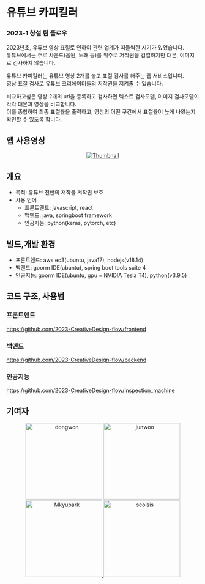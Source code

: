 # 유튜브 카피킬러
### 2023-1 창설 팀 플로우
2023년초, 유튜브 영상 표절로 인하여 관련 업계가 떠들썩한 시기가 있었습니다.  
유튜브에서는 주로 사운드(음원, 노래 등)를 위주로 저작권을 검열하지만 대본, 이미지로 검사하지 않습니다.  

유튜브 카피킬러는 유튜브 영상 2개를 놓고 표절 검사를 해주는 웹 서비스입니다.  
영상 표절 검사로 유튜브 크리에이터들의 저작권을 지켜줄 수 있습니다.  

비교하고싶은 영상 2개의 url을 등록하고 검사하면 텍스트 검사모델, 이미지 검사모델이 각각 대본과 영상을 비교합니다.   
이를 종합하여 최종 표절률을 출력하고, 영상의 어떤 구간에서 표절률이 높게 나왔는지 확인할 수 있도록 합니다.  

  
  
  
## 앱 사용영상   

<div align="center">  
  
[![Thumbnail](https://user-images.githubusercontent.com/102962030/247513191-752af007-b220-4f06-ab41-246693233d44.png)](https://youtu.be/4zSbQqDRctc)    

</div>  


## 개요
  - 목적: 유튜브 전반의 저작물 저작권 보호  
  - 사용 언어
    - 프론트엔드: javascript, react
    - 백엔드: java, springboot framework
    - 인공지능: python(keras, pytorch, etc)
   
## 빌드,개발 환경  
  - 프론트엔드: aws ec3(ubuntu, java17), nodejs(v18.14)
  - 백엔드: goorm IDE(ubuntu), spring boot tools suite 4 
  - 인공지능: goorm IDE(ubuntu, gpu = NVIDIA Tesla T4), python(v3.9.5)

## 코드 구조, 사용법
### 프론트엔드  
https://github.com/2023-CreativeDesign-flow/frontend
### 백엔드  
https://github.com/2023-CreativeDesign-flow/backend
### 인공지능  
https://github.com/2023-CreativeDesign-flow/inspection_machine  



## 기여자   
<div align="center">
  <a href="https://github.com/dongwon99">
    <img src="https://user-images.githubusercontent.com/102962030/206461747-4d56a152-6963-46ea-853a-603465037070.png", width=200, alt="dongwon", title="dongwon99"/>
  </a>
  <a href="https://github.com/doodaad">
    <img src="https://avatars.githubusercontent.com/u/102963278?v=4", width=200, alt="junwoo", title="doodaad"/>
  </a>
  <a href="https://github.com/Mkyupark">
    <img src="https://avatars.githubusercontent.com/u/102354411?v=4", width=200, alt="Mkyupark", title="Mkyupark"/>
  </a>
  <a href="https://github.com/seolsis">
    <img src="https://avatars.githubusercontent.com/u/88234067?v=4", width=200, alt="seolsis", title="seolsis"/>
  </a>
</div>
